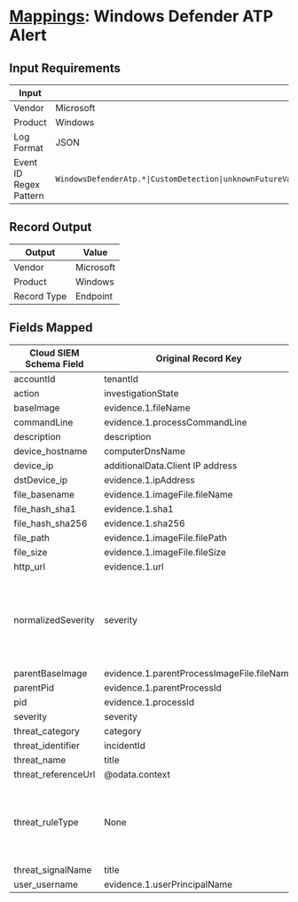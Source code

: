 # [Mappings](README.md): Windows Defender ATP Alert

## Input Requirements

|Input|Value|
|-----|-----|
|Vendor|Microsoft|
|Product|Windows|
|Log Format|JSON|
|Event ID Regex Pattern|`WindowsDefenderAtp.*\|CustomDetection\|unknownFutureValue\|microsoftDefenderForEndpoint\|antivirus\|azureAdIdentityProtection`|

## Record Output

|Output|Value|
|------|-----|
|Vendor|Microsoft|
|Product|Windows|
|Record Type|Endpoint|

## Fields Mapped

|Cloud SIEM Schema Field|Original Record Key|Notes|
|-----------------------|-------------------|-----|
|accountId|tenantId||
|action|investigationState||
|baseImage|evidence.1.fileName||
|commandLine|evidence.1.processCommandLine||
|description|description||
|device_hostname|computerDnsName||
|device_ip|additionalData.Client IP address||
|dstDevice_ip|evidence.1.ipAddress||
|file_basename|evidence.1.imageFile.fileName||
|file_hash_sha1|evidence.1.sha1||
|file_hash_sha256|evidence.1.sha256||
|file_path|evidence.1.imageFile.filePath||
|file_size|evidence.1.imageFile.fileSize||
|http_url|evidence.1.url||
|normalizedSeverity|severity|This is a lookup field. More info to come in the catalog later...|
|parentBaseImage|evidence.1.parentProcessImageFile.fileName||
|parentPid|evidence.1.parentProcessId||
|pid|evidence.1.processId||
|severity|severity||
|threat_category|category||
|threat_identifier|incidentId||
|threat_name|title||
|threat_referenceUrl|@odata.context||
|threat_ruleType|None|The static text `direct` is populated in this schema field.|
|threat_signalName|title||
|user_username|evidence.1.userPrincipalName||

